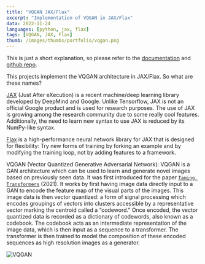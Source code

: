 ```yaml
---
title: "VQGAN JAX/Flax"
excerpt: "Implementation of VQGAN in JAX/Flax"
data: 2022-11-24
languages: [python, jax, flax]
tags: [VQGAN, JAX, Flax]
thumb: /images/thumbs/portfolio/vqgan.png
---
```


This is just a short explanation, so please refer to the [documentation](https://wolodjaz.github.io/jax-vqgan/) and [github repo](https://github.com/WolodjaZ/jax-vqgan).

This projects implement the VQGAN architecture in JAX/Flax. So what are these names?

[JAX](https://jax.readthedocs.io/en/latest/index.html) (Just After eXecution) is a recent machine/deep learning library developed by DeepMind and Google. Unlike Tensorflow, JAX is not an official Google product and is used for research purposes. The use of JAX is growing among the research community due to some really cool features. Additionally, the need to learn new syntax to use JAX is reduced by its NumPy-like syntax.

[Flax](https://flax.readthedocs.io/en/latest/index.html) is a high-performance neural network library for JAX that is designed for flexibility: Try new forms of training by forking an example and by modifying the training loop, not by adding features to a framework.

VQGAN (Vector Quantized Generative Adversarial Network): VQGAN is a GAN architecture which can be used to learn and generate novel images based on previously seen data. It was first introduced for the paper [`Taming Transformers`](https://arxiv.org/abs/2012.09841) (2021). It works by first having image data directly input to a GAN to encode the feature map of the visual parts of the images. This image data is then vector quantized: a form of signal processing which encodes groupings of vectors into clusters accessible by a representative vector marking the centroid called a “codeword.” Once encoded, the vector quantized data is recorded as a dictionary of codewords, also known as a codebook. The codebook acts as an intermediate representation of the image data, which is then input as a sequence to a transformer. The transformer is then trained to model the composition of these encoded sequences as high resolution images as a generator.

![VQGAN](https://raw.githubusercontent.com/CompVis/taming-transformers/master/assets/teaser.png)